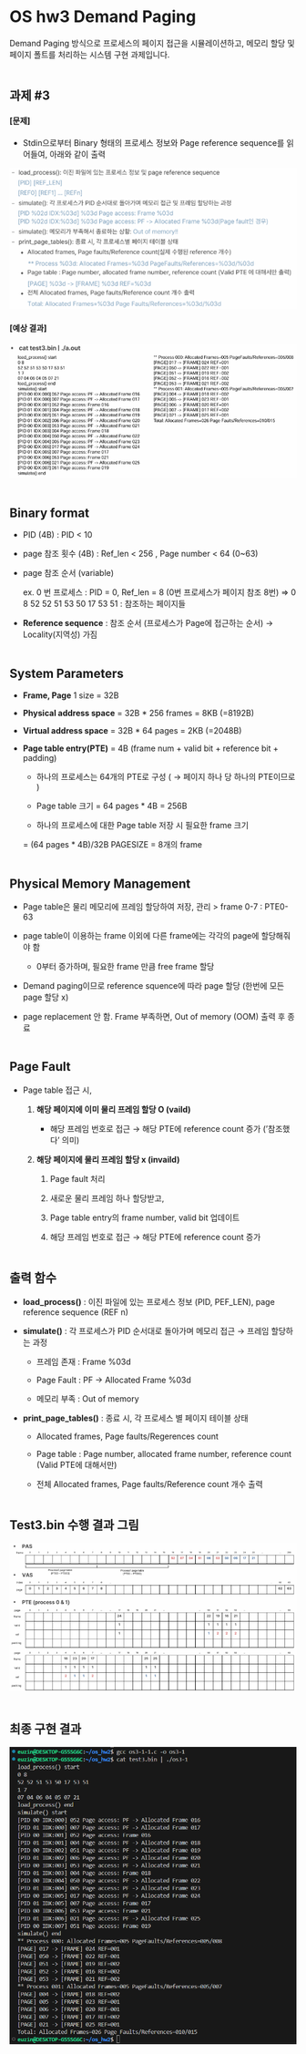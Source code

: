 # OS hw3 Demand Paging

Demand Paging 방식으로 프로세스의 페이지 접근을 시뮬레이션하고, 메모리 할당 및 페이지 폴트를 처리하는 시스템 구현 과제입니다.
<br><br>

## 과제 #3
#### [문제]
- Stdin으로부터 Binary 형태의 프로세스 정보와 Page reference sequence를 읽어들여, 아래와 같이 출력

![problem](./images/problem.png)

#### [예상 결과]
![Expected_Output](./images/Expected_Output.png)
<br><br>


## Binary format

- PID (4B) : PID < 10

- page 참조 횟수 (4B) : Ref_len < 256 , Page number < 64 (0~63)

- page 참조 순서 (variable)
    
    ex. 0 번 프로세스 : PID = 0, Ref_len = 8  (0번 프로세스가 페이지 참조 8번) ⇒ 0 8 52 52 51 53 50 17 53 51   :  참조하는 페이지들
    
- **Reference sequence** : 참조 순서 (프로세스가 Page에 접근하는 순서)  → Locality(지역성) 가짐
<br><br>

## System Parameters

- **Frame, Page** 1 size = 32B

- **Physical address space**  = 32B * 256 frames = 8KB (=8192B)

- **Virtual address space** = 32B * 64 pages = 2KB (=2048B)

- **Page table entry(PTE)** = 4B (frame num + valid bit + reference bit + padding)
    - 하나의 프로세스는 64개의 PTE로 구성 ( → 페이지 하나 당 하나의 PTE이므로 )

    - Page table  크기 = 64 pages * 4B = 256B

    - 하나의 프로세스에 대한 Page table 저장 시 필요한 frame 크기 
    
     = (64 pages * 4B)/32B PAGESIZE = 8개의 frame
<br><br>

## Physical Memory Management

- Page table은 물리 메모리에 프레임 할당하여 저장, 관리 > frame 0-7 : PTE0-63

- page table이 이용하는 frame 이외에 다른 frame에는 각각의 page에 할당해줘야 함

    - 0부터 증가하며, 필요한 frame 만큼 free frame 할당

- Demand paging이므로 reference squence에 따라 page 할당 (한번에 모든 page 할당 x)

- page replacement 안 함. Frame 부족하면, Out of memory (OOM) 출력 후 종료
<br><br>


## Page Fault

- Page table 접근 시,

    1. **해당 페이지에 이미 물리 프레임 할당 O (vaild)**

        -  해당 프레임 번호로 접근 → 해당 PTE에 reference count 증가 (’참조했다’ 의미)

    2. **해당 페이지에 물리 프레임 할당 x (invaild)**

        1. Page fault 처리

        2. 새로운 물리 프레임 하나 할당받고, 

        3. Page table entry의 frame number, valid bit 업데이트

        4. 해당 프레임 번호로 접근 → 해당 PTE에 reference count 증가
<br><br>

## 출력 함수

- **load_process()** : 이진 파일에 있는 프로세스 정보 (PID, PEF_LEN),  page reference sequence (REF n)

- **simulate()** : 각 프로세스가 PID 순서대로 돌아가며 메모리 접근 → 프레임 할당하는 과정
    - 프레임 존재 : Frame %03d

    - Page Fault : PF → Allocated Frame %03d

    - 메모리 부족 : Out of memory

- **print_page_tables()** : 종료 시, 각 프로세스 별 페이지 테이블 상태
    - Allocated frames, Page faults/Regerences count
    
    - Page table : Page number, allocated frame number, reference count (Valid PTE에 대해서만)

    - 전체 Allocated frames, Page faults/Reference count 개수 출력
<br><br>

## Test3.bin 수행 결과 그림 
![Expected_Output2](./images/Expected_Output2.png)
<br><br>

## 최종 구현 결과
![final_result](./images/final_result.png)

